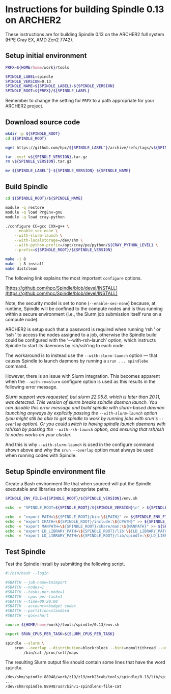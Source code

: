 Instructions for building Spindle 0.13 on ARCHER2
=================================================

These instructions are for building Spindle 0.13 on the ARCHER2 full system (HPE Cray EX, AMD Zen2 7742).


Setup initial environment
-------------------------

```bash
PRFX=${HOME/home/work}/tools

SPINDLE_LABEL=spindle
SPINDLE_VERSION=0.13
SPINDLE_NAME=${SPINDLE_LABEL}-${SPINDLE_VERSION}
SPINDLE_ROOT=${PRFX}/${SPINDLE_LABEL}
```

Remember to change the setting for `PRFX` to a path appropriate for your ARCHER2 project.


Download source code
--------------------

```bash
mkdir -p ${SPINDLE_ROOT}
cd ${SPINDLE_ROOT}

wget https://github.com/hpc/${SPINDLE_LABEL^}/archive/refs/tags/v${SPINDLE_VERSION}.tar.gz

tar -xvzf v${SPINDLE_VERSION}.tar.gz
rm v${SPINDLE_VERSION}.tar.gz

mv ${SPINDLE_LABEL^}-${SPINDLE_VERSION} ${SPINDLE_NAME}
```


Build Spindle
-------------

```bash
cd ${SPINDLE_ROOT}/${SPINDLE_NAME}

module -q restore
module -q load PrgEnv-gnu
module -q load cray-python

./configure CC=gcc CXX=g++ \
    --enable-sec-none \
    --with-slurm-launch \
    --with-localstorage=/dev/shm \
    --with-python-prefix=/opt/cray/pe/python/${CRAY_PYTHON_LEVEL} \
    --prefix=${SPINDLE_ROOT}/${SPINDLE_VERSION}

make -j 8
make -j 8 install
make distclean
```

The following link explains the most important `configure` options.

[https://github.com/hpc/Spindle/blob/devel/INSTALL](https://github.com/hpc/Spindle/blob/devel/INSTALL)

Note, the security model is set to none (`--enable-sec-none`) because, at runtime, Spindle will be confined to
the compute nodes and is thus running within a secure environment (i.e., the Slurm job submission itself runs
on a compute node).

ARCHER2 is setup such that a password is required when running ‘rsh <nodename>’ or ‘ssh <nodename>’ to access the nodes
assigned to a job, otherwise the Spindle build could be configured with the ‘--with-rsh-launch’ option, which instructs
Spindle to start its daemons by rsh/ssh’ing to each node.

The workaround is to instead use the `--with-slurm-launch` option &mdash; that causes Spindle to launch daemons by running
a `srun ... spindlebe` command.

However, there is an issue with Slurm integration. This becomes apparent when the `--with-rm=slurm` configure option is
used as this results in the following error message.

*Slurm support was requested, but slurm 22.05.8, which is later than 20.11, was detected.
This version of slurm breaks spindle daemon launch. You can disable this error message
and build spindle with slurm-based daemon launching anyways by explicitly passing the
`--with-slurm-launch` option (you might still be able to get spindle to work by running jobs
with srun's `--overlap` option). Or you could switch to having spindle launch daemons with
rsh/ssh by passing the `--with-rsh-launch` option, and ensuring that rsh/ssh to nodes works
on your cluster.*

And this is why `--with-slurm-launch` is used in the configure command shown above and why the `srun --overlap` option
must always be used when running codes with Spindle.


Setup Spindle environment file
------------------------------

Create a Bash environment file that when sourced will put the Spindle executable and
libraries on the appropriate paths.

```bash
SPINDLE_ENV_FILE=${SPINDLE_ROOT}/${SPINDLE_VERSION}/env.sh

echo -e "SPINDLE_ROOT=${SPINDLE_ROOT}/${SPINDLE_VERSION}\n" > ${SPINDLE_ENV_FILE}

echo -e "export PATH=\${SPINDLE_ROOT}/bin:\${PATH}" >> ${SPINDLE_ENV_FILE}
echo -e "export CPATH=\${SPINDLE_ROOT}/include:\${CPATH}" >> ${SPINDLE_ENV_FILE}
echo -e "export MANPATH=\${SPINDLE_ROOT}/share/man:\${MANPATH}" >> ${SPINDLE_ENV_FILE}
echo -e "export LD_LIBRARY_PATH=\${SPINDLE_ROOT}/lib:\${LD_LIBRARY_PATH}" >> ${SPINDLE_ENV_FILE}
echo -e "export LD_LIBRARY_PATH=\${SPINDLE_ROOT}/lib/spindle:\${LD_LIBRARY_PATH}" >> ${SPINDLE_ENV_FILE}
```


Test Spindle
------------

Test the Spindle install by submitting the following script.

```bash
#!/bin/bash --login

#SBATCH --job-name=tmimport
#SBATCH --nodes=1
#SBATCH --tasks-per-node=1
#SBATCH --cpus-per-task=1
#SBATCH --time=00:20:00
#SBATCH --account=<budget code>
#SBATCH --partition=standard
#SBATCH --qos=short

source ${HOME/home/work}/tools/spindle/0.13/env.sh

export SRUN_CPUS_PER_TASK=${SLURM_CPUS_PER_TASK}

spindle --slurm \
    srun --overlap --distribution=block:block --hint=nomultithread --unbuffered \
        /bin/cat /proc/self/maps
```

The resulting Slurm output file should contain some lines that have the word `spindle`.

```bash
/dev/shm/spindle.88948/work/z19/z19/mrb23cab/tools/spindle/0.13/lib/spindle/0-spindlens-file-libspindle_audit_pipe.so
...
/dev/shm/spindle.88948/usr/bin/1-spindlens-file-cat
```
